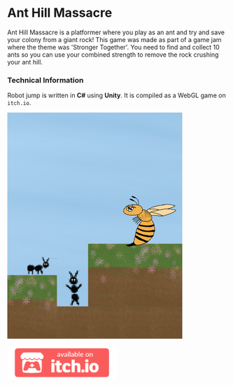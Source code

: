 # Ant Hill Massacre

Ant Hill Massacre is a platformer where you play as an ant and try and save your colony from a giant rock! This game was made as part of a game jam where the theme was 'Stronger Together'. You need to find and collect 10 ants so you can use your combined strength to remove the rock crushing your ant hill.

### Technical Information
Robot jump is written in **C#** using **Unity**. It is compiled as a WebGL game on `itch.io`.

<img src="images/ant-hill-massacre.png" alt="Ant Hill Massacre" width="400px" title="Ant Hill Massacre screenshot">

[<img src="images/badge-color.png" style="width:250px">](https://jennisimone.itch.io/ant-hill-massacre)
